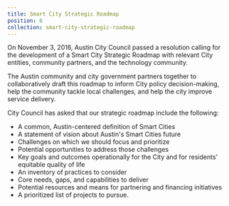 ```yaml
---
title: Smart City Strategic Roadmap
position: 6
collection: smart-city-strategic-roadmap
---
```


On November 3, 2016, Austin City Council passed a resolution calling for the development of a Smart City Strategic Roadmap with relevant City entities, community partners, and the technology community. 

The Austin community and city government partners together to collaboratively draft this roadmap to inform City policy decision-making, help the community tackle local challenges, and help the city improve service delivery.

City Council has asked that our strategic roadmap include the following:
* A common, Austin-centered definition of Smart Cities
* A statement of vision about Austin's Smart Cities future
* Challenges on which we should focus and prioritize
* Potential opportunities to address those challenges
* Key goals and outcomes operationally for the City and for residents' equitable quality of life
* An inventory of practices to consider
* Core needs, gaps, and capabilities to deliver
* Potential resources and means for partnering and financing initiatives
* A prioritized list of projects to pursue.
